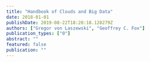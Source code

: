 ```yaml
---
title: "Handbook of Clouds and Big Data"
date: 2018-01-01
publishDate: 2019-08-22T18:20:18.128279Z
authors: ["Gregor von Laszewski", "Geoffrey C. Fox"]
publication_types: ["0"]
abstract: ""
featured: false
publication: ""
---
```


